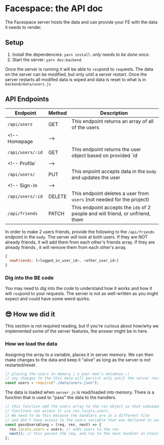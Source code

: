 # Facespace: the API doc

The Facespace server hosts the data and can provide your FE with the data it needs to render.

## Setup

1. Install the dependencies: `yarn install`. _only needs to be done once._
1. Start the server: `yarn dev:backend`.

Once the server is running it will be able to `res`pond to `req`uests. The data on the server can be modified, but only until a server restart. Once the server restarts all modifed data is wiped and data is reset to what is in `backend/data/users.js`

## API Endpoints

| Endpoint         | Method | Description                                                                    |
| ---------------- | ------ | ------------------------------------------------------------------------------ |
| `/api/users`     | GET    | This endpoint returns an array of all of the users   
<!-- Homepage                         | -->
| `/api/users/:id` | GET    | This endpoint returns the user object based on provided `id
<!-- Profile`                   | -->
| `/api/users/`    | PUT    | This enpoint accepts data in the `body` and updates the user
<!-- Sign-in                   | -->
| `/api/users/:id` | DELETE | This endpoint deletes a user from `users` (not needed for the project)         |
| `/api/friends`   | PATCH  | This endpoint accepts the `id`s of 2 people and will friend, or unfriend, them |

In order to make 2 users friends, provide the following to the `/api/friends` endpoint in the `body`. The server will look at both users. If they are NOT already friends, it will add them from each other's friends array. If they are already friends , it will remove them from each other's array.

```js
{
  newFriends: [<logged_in_user_id>, <other_user_id>]
}
```

### Dig into the BE code

You may need to dig into the code to understand how it works and how it will `res`pond to your requests. The server is not as well-written as you might expect and could have some weird quirks.

## 😎 How we did it

This section is not required reading, but if you're curious about how/why we implemented some of the server features, the answer might be in here.

### How we load the data

Assigning the array to a variable, places it in server memory. We can then make changes to the data and keep it "alive" as long as the server is not restarted/reset .

```js
// placing the users in memory | a poor man's database ;)
// any changes to the this data will persist only until the server restarts.
const users = require("./data/users.json");
```

The data is loaded when `server.js` is read/loaded into memory. There is a function that is used to "pass" the data to the handlers.

```js
// this function add the users array to the res object so that subsequent
// functions can access it via res.locals.users.
// We need to do this because the handlers are in a different file
// and don't have access to the users variable that was declared in server.js.
const passUsersAlong = (req, res, next) => {
  res.locals.users = users; // adds users to the res
  next(); // this passes the req, and res to the next handler in chain
};
```
